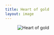 ```yaml
---
title: Heart of gold
layout: image
---
```

<figure>
<img src="/img/emil-drawing/IMG_0342.jpg" alt="Heart of gold">
</figure>